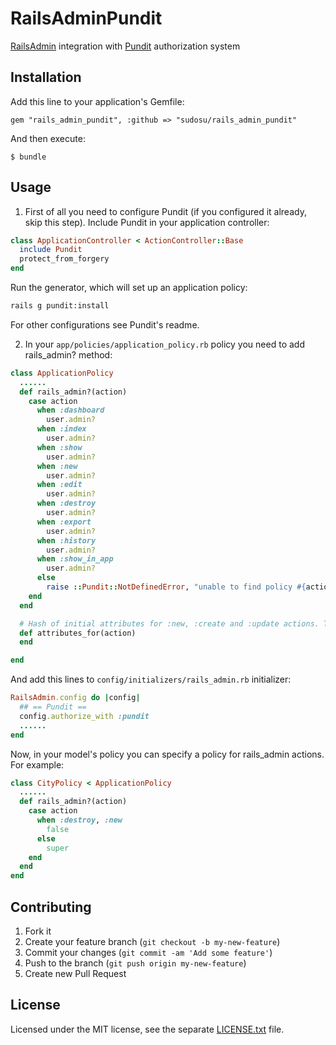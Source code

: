 # RailsAdminPundit

[RailsAdmin](https://github.com/sferik/rails_admin) integration with [Pundit](https://github.com/elabs/pundit) authorization system

## Installation

Add this line to your application's Gemfile:

    gem "rails_admin_pundit", :github => "sudosu/rails_admin_pundit"

And then execute:

    $ bundle

## Usage

1. First of all you need to configure Pundit (if you configured it already, skip this step).
Include Pundit in your application controller:

``` ruby
class ApplicationController < ActionController::Base
  include Pundit
  protect_from_forgery
end
```

Run the generator, which will set up an application policy:

``` sh
rails g pundit:install
```

For other configurations see Pundit's readme.

2. In your `app/policies/application_policy.rb` policy you need to add rails_admin? method:

``` ruby
class ApplicationPolicy
  ......
  def rails_admin?(action)
    case action
      when :dashboard
        user.admin?
      when :index
        user.admin?
      when :show
        user.admin?
      when :new
        user.admin?
      when :edit
        user.admin?
      when :destroy
        user.admin?
      when :export
        user.admin?
      when :history
        user.admin?
      when :show_in_app
        user.admin?
      else
        raise ::Pundit::NotDefinedError, "unable to find policy #{action} for #{record}."
    end
  end

  # Hash of initial attributes for :new, :create and :update actions. This is optional
  def attributes_for(action)
  end

end
```

And add this lines to `config/initializers/rails_admin.rb` initializer:

``` ruby
RailsAdmin.config do |config|
  ## == Pundit ==
  config.authorize_with :pundit
  ......
end
```

Now, in your model's policy you can specify a policy for rails_admin actions. For example:

``` ruby
class CityPolicy < ApplicationPolicy
  ......
  def rails_admin?(action)
    case action
      when :destroy, :new
        false
      else
        super
    end
  end
end
```
  
## Contributing

1. Fork it
2. Create your feature branch (`git checkout -b my-new-feature`)
3. Commit your changes (`git commit -am 'Add some feature'`)
4. Push to the branch (`git push origin my-new-feature`)
5. Create new Pull Request

## License

Licensed under the MIT license, see the separate [LICENSE.txt](https://raw.githubusercontent.com/sudosu/rails_admin_pundit/master/LICENSE.txt) file.
